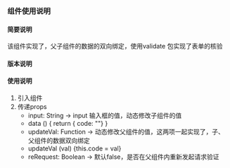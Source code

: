### 组件使用说明

#### 简要说明
该组件实现了，父子组件的数据的双向绑定，使用validate 包实现了表单的核验

#### 版本说明
#### 使用说明
1. 引入组件
2. 传递props
   - input: String -> input 输入框的值，动态修改子组件的值
   - data () { return { code: ""} }
   - updateVal: Function -> 动态修改父组件的值，这两项一起实现了，子、父组件的数据双向绑定
   -  updateVal (val) {this.code = val}
   - reRequest: Boolean -> 默认false，是否在父组件内重新发起请求验证